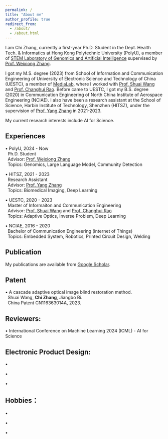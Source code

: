 ```yaml
---
permalink: /
title: "About me"
author_profile: true
redirect_from: 
  - /about/
  - /about.html
---
```



I am Chi Zhang, currently a first-year Ph.D. Student in the Dept. Health Tech. & Informatics at Hong Kong Polytechnic University (PolyU), a member of [STEM Laboratory of Genomics and Artificial Intelligence](https://genomicmedicine.github.io/site/#/) supervised by [Prof. Weixiong Zhang](https://www.polyu.edu.hk/hti/people/academic-staff/prof-zhang-weixiong/).

I got my M.S. degree (2023) from School of Information and Communication Engineering of University of Electronic Science and Technology of China (UESTC), a member of [MediaLab](https://medialab.uestc.edu.cn/), where I worked with [Prof. Shuai Wang](https://faculty.uestc.edu.cn/wangshuai/zh_CN/index.htm) and [Prof. Changhui Rao](https://people.ucas.ac.cn/~chrao). Before came to UESTC, I got my B.S. degree (2020) in Communication Engineering of North China Institute of Aerospace Engineering (NCIAE). I also have been a research assistant at the School of Science, Harbin Institute of Technology, Shenzhen (HITSZ),  under the supervision of [Prof. Yang Zhang](https://faculty.hitsz.edu.cn/zhangyang) in 2021-2023.

My current research interests include AI for Science.

## Experiences
• PolyU, 2024 - Now  
&nbsp;  Ph.D. Student   
&nbsp; Advisor: [Prof. Weixiong Zhang](https://www.polyu.edu.hk/hti/people/academic-staff/prof-zhang-weixiong/)  
&nbsp; Topics: Genomics, Large Language Model, Community Detection   

• HITSZ, 2021 - 2023  
&nbsp;  Research Assistant  
&nbsp; Advisor: [Prof. Yang Zhang](https://faculty.hitsz.edu.cn/zhangyang)  
&nbsp; Topics: Biomedical Imaging, Deep Learning  

• UESTC, 2020 - 2023  
&nbsp;  Master of Informaiton and Communication Engineering  
&nbsp; Advisor:  [Prof. Shuai Wang](https://faculty.uestc.edu.cn/wangshuai/zh_CN/index.htm) and [Prof. Changhui Rao](https://people.ucas.ac.cn/~chrao)  
&nbsp; Topics: Adaptive Optics, Inverse Problem, Deep Learning  

• NCIAE, 2016 - 2020  
&nbsp;  Bachelor of Communication Engineering (internet of Things)  
&nbsp; Topics: Embedded System, Robotics, Printed Circuit Design, Welding



## Publication 
My publications are available from [Google Scholar](https://scholar.google.com/citations?user=s7WXQCsAAAAJ&hl=en).

## Patent
• A cascade adaptive optical image blind restoration method.  
&nbsp; Shuai Wang, **Chi Zhang**, Jiangbo Bi.    
&nbsp; China Patent CN116363014A, 2023.  

## Reviewers:
• International Conference on Machine Learning 2024 (ICML) - AI for Science

## Electronic Product Design:
•    

•    

•    

## Hobbies：
•    

•    

•  









